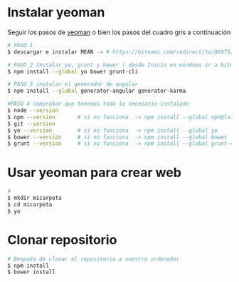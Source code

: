 
# Instalar yeoman

Seguir los pasos de [yeoman](http://yeoman.io/codelab/setup.html) o bien los pasos del cuadro gris a continuación

```bash
# PASO 1
$ descargar e instalar MEAN -> # https://bitnami.com/redirect/to/86975/bitnami-meanstack-3.2.1-0-windows-installer.exe

# PASO 2 Instalar yo, grunt y bower ( desde Inicio en windows ir a bitnami y abrir "Use Bitnami MEAN stack" )
$ npm install --global yo bower grunt-cli

# PASO 3 instalar el generador de angular
$ npm install --global generator-angular generator-karma

#PASO 4 comprobar que tenemos todo lo necesario instalado
$ node --version
$ npm --version       # si no funciona  -> npm install --global npm@latest
$ git --version        
$ yo --version        # si no funciona  -> npm install --global yo 
$ bower --version     # si no funciona  -> npm install --global bower 
$ grunt --version     # si no funciona  -> npm install --global grunt-cli

```
# Usar  yeoman para crear web


```bash
# 
$ mkdir micarpeta
$ cd micarpeta
$ yo
```

# Clonar repositorio
```bash
# Después de clonar el repositorio a nuestro ordenador
$ npm install
$ bower install
```

